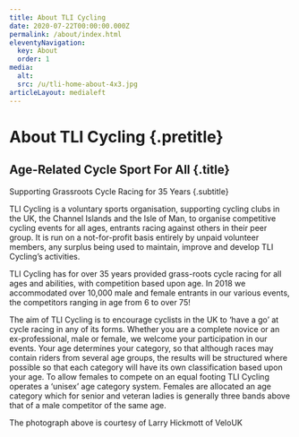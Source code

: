 ```yaml
---
title: About TLI Cycling
date: 2020-07-22T00:00:00.000Z
permalink: /about/index.html
eleventyNavigation:
  key: About
  order: 1
media:
  alt:
  src: /u/tli-home-about-4x3.jpg
articleLayout: medialeft
---
```


# About TLI Cycling {.pretitle}

## Age-Related Cycle Sport For All {.title}

Supporting Grassroots Cycle Racing for 35 Years {.subtitle}

TLI Cycling is a voluntary sports organisation, supporting cycling clubs in the UK, the Channel Islands and the Isle of Man, to organise competitive cycling events for all ages, entrants racing against others in their peer group. It is run on a not-for-profit basis entirely by unpaid volunteer members, any surplus being used to maintain, improve and develop TLI Cycling’s activities.

TLI Cycling has for over 35 years provided grass-roots cycle racing for all ages and abilities, with competition based upon age. In 2018 we accommodated over 10,000 male and female entrants in our various events, the competitors ranging in age from 6 to over 75!

The aim of TLI Cycling is to encourage cyclists in the UK to ‘have a go’ at cycle racing in any of its forms. Whether you are a complete novice or an ex-professional, male or female, we welcome your participation in our events. Your age determines your category, so that although races may contain riders from several age groups, the results will be structured where possible so that each category will have its own classification based upon your age. To allow females to compete on an equal footing TLI Cycling operates a ‘unisex’ age category system. Females are allocated an age category which for senior and veteran ladies is generally three bands above that of a male competitor of the same age.

The photograph above is courtesy of Larry Hickmott of VeloUK